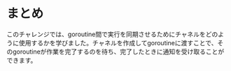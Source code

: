 # まとめ

このチャレンジでは、goroutine間で実行を同期させるためにチャネルをどのように使用するかを学びました。チャネルを作成してgoroutineに渡すことで、そのgoroutineが作業を完了するのを待ち、完了したときに通知を受け取ることができます。
